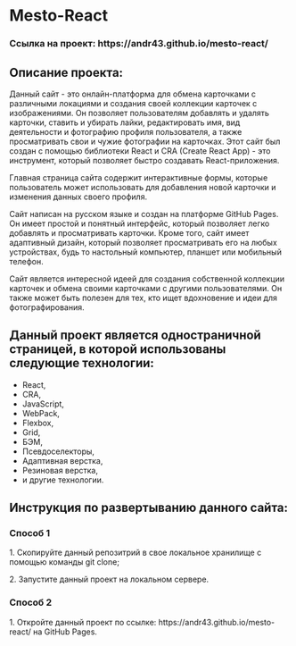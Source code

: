 # Mesto-React 
<h3>Ссылка на проект: https://andr43.github.io/mesto-react/</h3>

## Описание проекта:
Данный сайт - это онлайн-платформа для обмена карточками с различными локациями и создания своей коллекции карточек с изображениями. Он позволяет пользователям добавлять и удалять карточки, ставить и убирать лайки, редактировать имя, вид деятельности и фотографию профиля пользователя, а также просматривать свои и чужие фотографии на карточках. Этот сайт был создан с помощью библиотеки React и CRA (Create React App) - это инструмент, который позволяет быстро создавать React-приложения.

Главная страница сайта содержит интерактивные формы, которые пользователь может использовать для добавления новой карточки и изменения данных своего профиля.

Сайт написан на русском языке и создан на платформе GitHub Pages. Он имеет простой и понятный интерфейс, который позволяет легко добавлять и просматривать карточки. Кроме того, сайт имеет адаптивный дизайн, который позволяет просматривать его на любых устройствах, будь то настольный компьютер, планшет или мобильный телефон.

Сайт является интересной идеей для создания собственной коллекции карточек и обмена своими карточками с другими пользователями. Он также может быть полезен для тех, кто ищет вдохновение и идеи для фотографирования.

## Данный проект является одностраничной страницей, в которой использованы следующие технологии:  
* React,
* CRA,
* JavaScript,
* WebPack, 
* Flexbox, 
* Grid,
* БЭМ,  
* Псевдоселекторы,  
* Адаптивная верстка, 
* Резиновая верстка,
* и другие технологии.

## Инструкция по развертыванию данного сайта:
<h3>Способ 1</h3>
<p>1. Скопируйте данный репозитрий в свое локальное хранилище с помощью команды git clone;</p>
<p>2. Запустите данный проект на локальном сервере.</p>

<h3>Способ 2</h3>
1. Откройте данный проект по ссылке: https://andr43.github.io/mesto-react/ на GitHub Pages.
